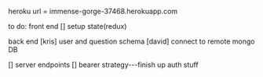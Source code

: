 heroku url = immense-gorge-37468.herokuapp.com


to do:
front end
[] setup state(redux)


back end
[kris] user and question schema
[david] connect to remote mongo DB


[] server endpoints
[] bearer strategy---finish up auth stuff